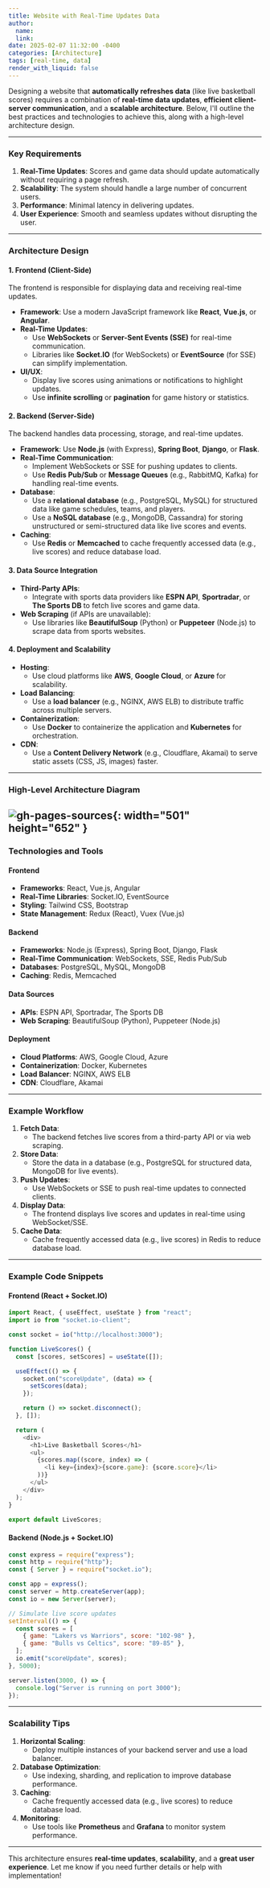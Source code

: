 ```yaml
---
title: Website with Real-Time Updates Data 
author:
  name: 
  link: 
date: 2025-02-07 11:32:00 -0400
categories: [Architecture]
tags: [real-time, data]
render_with_liquid: false
---
```


Designing a website that **automatically refreshes data** (like live basketball scores) requires a combination of **real-time data updates**, **efficient client-server communication**, and a **scalable architecture**. Below, I'll outline the best practices and technologies to achieve this, along with a high-level architecture design.

---

### **Key Requirements**
1. **Real-Time Updates**: Scores and game data should update automatically without requiring a page refresh.
2. **Scalability**: The system should handle a large number of concurrent users.
3. **Performance**: Minimal latency in delivering updates.
4. **User Experience**: Smooth and seamless updates without disrupting the user.

---

### **Architecture Design**

#### **1. Frontend (Client-Side)**
The frontend is responsible for displaying data and receiving real-time updates.

- **Framework**: Use a modern JavaScript framework like **React**, **Vue.js**, or **Angular**.
- **Real-Time Updates**:
  - Use **WebSockets** or **Server-Sent Events (SSE)** for real-time communication.
  - Libraries like **Socket.IO** (for WebSockets) or **EventSource** (for SSE) can simplify implementation.
- **UI/UX**:
  - Display live scores using animations or notifications to highlight updates.
  - Use **infinite scrolling** or **pagination** for game history or statistics.

#### **2. Backend (Server-Side)**
The backend handles data processing, storage, and real-time updates.

- **Framework**: Use **Node.js** (with Express), **Spring Boot**, **Django**, or **Flask**.
- **Real-Time Communication**:
  - Implement WebSockets or SSE for pushing updates to clients.
  - Use **Redis Pub/Sub** or **Message Queues** (e.g., RabbitMQ, Kafka) for handling real-time events.
- **Database**:
  - Use a **relational database** (e.g., PostgreSQL, MySQL) for structured data like game schedules, teams, and players.
  - Use a **NoSQL database** (e.g., MongoDB, Cassandra) for storing unstructured or semi-structured data like live scores and events.
- **Caching**:
  - Use **Redis** or **Memcached** to cache frequently accessed data (e.g., live scores) and reduce database load.

#### **3. Data Source Integration**
- **Third-Party APIs**:
  - Integrate with sports data providers like **ESPN API**, **Sportradar**, or **The Sports DB** to fetch live scores and game data.
- **Web Scraping** (if APIs are unavailable):
  - Use libraries like **BeautifulSoup** (Python) or **Puppeteer** (Node.js) to scrape data from sports websites.

#### **4. Deployment and Scalability**
- **Hosting**:
  - Use cloud platforms like **AWS**, **Google Cloud**, or **Azure** for scalability.
- **Load Balancing**:
  - Use a **load balancer** (e.g., NGINX, AWS ELB) to distribute traffic across multiple servers.
- **Containerization**:
  - Use **Docker** to containerize the application and **Kubernetes** for orchestration.
- **CDN**:
  - Use a **Content Delivery Network** (e.g., Cloudflare, Akamai) to serve static assets (CSS, JS, images) faster.

---

### **High-Level Architecture Diagram**

  ![gh-pages-sources](/commons/HL-Arch-Diagram.png){: width="501" height="652" }
---

### **Technologies and Tools**

#### **Frontend**
- **Frameworks**: React, Vue.js, Angular
- **Real-Time Libraries**: Socket.IO, EventSource
- **Styling**: Tailwind CSS, Bootstrap
- **State Management**: Redux (React), Vuex (Vue.js)

#### **Backend**
- **Frameworks**: Node.js (Express), Spring Boot, Django, Flask
- **Real-Time Communication**: WebSockets, SSE, Redis Pub/Sub
- **Databases**: PostgreSQL, MySQL, MongoDB
- **Caching**: Redis, Memcached

#### **Data Sources**
- **APIs**: ESPN API, Sportradar, The Sports DB
- **Web Scraping**: BeautifulSoup (Python), Puppeteer (Node.js)

#### **Deployment**
- **Cloud Platforms**: AWS, Google Cloud, Azure
- **Containerization**: Docker, Kubernetes
- **Load Balancer**: NGINX, AWS ELB
- **CDN**: Cloudflare, Akamai

---

### **Example Workflow**
1. **Fetch Data**:
   - The backend fetches live scores from a third-party API or via web scraping.
2. **Store Data**:
   - Store the data in a database (e.g., PostgreSQL for structured data, MongoDB for live events).
3. **Push Updates**:
   - Use WebSockets or SSE to push real-time updates to connected clients.
4. **Display Data**:
   - The frontend displays live scores and updates in real-time using WebSocket/SSE.
5. **Cache Data**:
   - Cache frequently accessed data (e.g., live scores) in Redis to reduce database load.

---

### **Example Code Snippets**

#### **Frontend (React + Socket.IO)**
```javascript
import React, { useEffect, useState } from "react";
import io from "socket.io-client";

const socket = io("http://localhost:3000");

function LiveScores() {
  const [scores, setScores] = useState([]);

  useEffect(() => {
    socket.on("scoreUpdate", (data) => {
      setScores(data);
    });

    return () => socket.disconnect();
  }, []);

  return (
    <div>
      <h1>Live Basketball Scores</h1>
      <ul>
        {scores.map((score, index) => (
          <li key={index}>{score.game}: {score.score}</li>
        ))}
      </ul>
    </div>
  );
}

export default LiveScores;
```

#### **Backend (Node.js + Socket.IO)**
```javascript
const express = require("express");
const http = require("http");
const { Server } = require("socket.io");

const app = express();
const server = http.createServer(app);
const io = new Server(server);

// Simulate live score updates
setInterval(() => {
  const scores = [
    { game: "Lakers vs Warriors", score: "102-98" },
    { game: "Bulls vs Celtics", score: "89-85" },
  ];
  io.emit("scoreUpdate", scores);
}, 5000);

server.listen(3000, () => {
  console.log("Server is running on port 3000");
});
```

---

### **Scalability Tips**
1. **Horizontal Scaling**:
   - Deploy multiple instances of your backend server and use a load balancer.
2. **Database Optimization**:
   - Use indexing, sharding, and replication to improve database performance.
3. **Caching**:
   - Cache frequently accessed data (e.g., live scores) to reduce database load.
4. **Monitoring**:
   - Use tools like **Prometheus** and **Grafana** to monitor system performance.

---

This architecture ensures **real-time updates**, **scalability**, and a **great user experience**. Let me know if you need further details or help with implementation!

   
